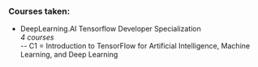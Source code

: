 ### Courses taken:
 
- DeepLearning.AI Tensorflow Developer Specialization\
  *4 courses*\
  -- C1 = Introduction to TensorFlow for Artificial Intelligence, Machine Learning, and Deep Learning
